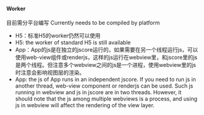 #### Worker

目前需分平台编写
Currently needs to be compiled by platform

- H5：标准H5的worker仍然可以使用
- H5: the worker of standard H5 is still available
- App：App的js是在独立的jscore运行的，如果需要在另一个线程运行js，可以使用web-view组件或renderjs，这样的js运行在webview里，和jscore里的js是两个线程。但注意多个webview之间的js是一个进程，使用webview里的js时注意会影响视图层的渲染。
- App: the js of App runs in an independent jscore. If you need to run js in another thread, web-view component or renderjs can be used. Such js running in webview and js in jscore are in two threads. However, it should note that the js among multiple webviews is a process, and using js in webview will affect the rendering of the view layer.
